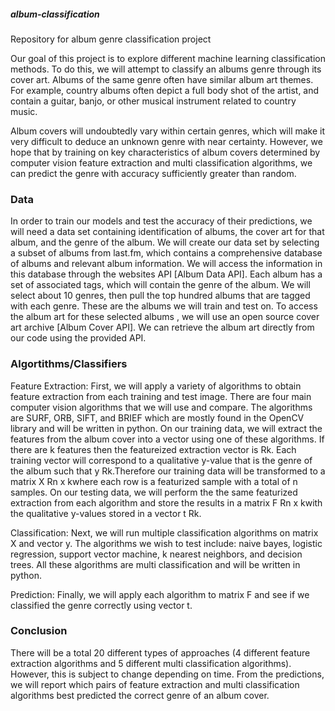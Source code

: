 ##### album-classification
Repository for album genre classification project

Our goal of this project is to explore different machine learning classification methods. To do this, we will attempt to classify an albums genre through its cover art. Albums of the same genre often have similar album art themes. For example, country albums often depict a full body shot of the artist, and contain a guitar, banjo, or other musical instrument related to country music.

Album covers will undoubtedly vary within certain genres, which will make it very difficult to deduce an unknown genre with near certainty. However, we hope that by training on key characteristics of album covers determined by computer vision feature extraction and multi classification algorithms, we can predict the genre with accuracy sufficiently greater than random.

### Data  
In order to train our models and test the accuracy of their predictions, we will need a data set containing identification of albums, the cover art for that album, and the genre of the album.
We will create our data set by selecting a subset of albums from last.fm, which contains a comprehensive database of albums and relevant album information. We will access the information in this database through the websites API [Album Data API]. Each album has a set of associated tags, which will contain the genre of the album. We will select about 10 genres, then pull the top hundred albums that are tagged with each genre. These are the albums we will train and test on. 
To access the album art for these selected albums , we will use an open source cover art archive [Album Cover API]. We can retrieve the album art directly from our code using the provided API. 

### Algortithms/Classifiers
Feature Extraction:
First, we will apply a variety of algorithms to obtain feature extraction from each training and test image. There are four main computer vision algorithms that we will use and compare. The algorithms are SURF, ORB, SIFT, and BRIEF which are mostly found in the OpenCV library and will be written in python. 
On our training data, we will extract the features from the album cover into a vector using one of these algorithms. If there are k features then the featureized extraction vector is Rk. Each training vector will correspond to a qualitative y-value that is the genre of the album such that y Rk.Therefore our training data will be transformed to a matrix X Rn x kwhere each row is a featurized sample with a total of n samples.
	On our testing data, we will perform the the same featurized extraction from each algorithm and store the results in a matrix F Rn x kwith the qualitative y-values stored in a vector t Rk.

Classification:
Next, we will run multiple classification algorithms on matrix X and vector  y. The algorithms we wish to test include: naive bayes, logistic regression, support vector machine, k nearest neighbors, and decision trees. All these algorithms are multi classification and will be written in python.

Prediction:
	Finally, we will apply each algorithm to matrix F and see if we classified the genre correctly using vector t.
  
### Conclusion
There will be a total 20 different types of approaches (4 different feature extraction algorithms and 5 different multi classification algorithms). However, this is subject to change depending on time.
From the predictions, we will report which pairs of feature extraction and multi classification algorithms best predicted the correct genre of an album cover.
